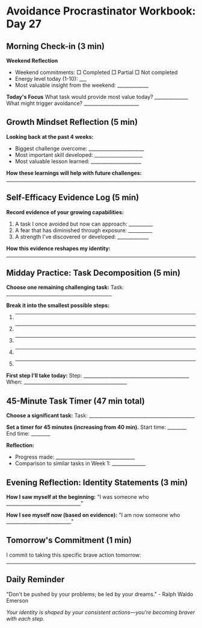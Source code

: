 # Avoidance Procrastinator Workbook: Day 27

## Morning Check-in (3 min)

**Weekend Reflection**
- Weekend commitments: □ Completed □ Partial □ Not completed
- Energy level today (1-10): ___
- Most valuable insight from the weekend: _____________

**Today's Focus**
What task would provide most value today? ______________
What might trigger avoidance? _______________________

## Growth Mindset Reflection (5 min)

**Looking back at the past 4 weeks:**
- Biggest challenge overcome: _______________________
- Most important skill developed: ____________________
- Most valuable lesson learned: _____________________

**How these learnings will help with future challenges:**
________________________________________________

## Self-Efficacy Evidence Log (5 min)

**Record evidence of your growing capabilities:**
1. A task I once avoided but now can approach: __________
2. A fear that has diminished through exposure: __________
3. A strength I've discovered or developed: _____________

**How this evidence reshapes my identity:**
________________________________________________

## Midday Practice: Task Decomposition (5 min)

**Choose one remaining challenging task:**
Task: ____________________________________________

**Break it into the smallest possible steps:**
1. ________________________________________________
2. ________________________________________________
3. ________________________________________________
4. ________________________________________________
5. ________________________________________________

**First step I'll take today:**
Step: ____________________________________________
When: ___________________________________________

## 45-Minute Task Timer (47 min total)

**Choose a significant task:**
Task: ____________________________________________

**Set a timer for 45 minutes (increasing from 40 min).**
Start time: ________ End time: ________

**Reflection:**
- Progress made: _________________________________
- Comparison to similar tasks in Week 1: ______________

## Evening Reflection: Identity Statements (3 min)

**How I saw myself at the beginning:**
"I was someone who _______________________________"

**How I see myself now (based on evidence):**
"I am now someone who ___________________________"

## Tomorrow's Commitment (1 min)

I commit to taking this specific brave action tomorrow:
________________________________________________

## Daily Reminder

"Don't be pushed by your problems; be led by your dreams." - Ralph Waldo Emerson

*Your identity is shaped by your consistent actions—you're becoming braver with each step.*
